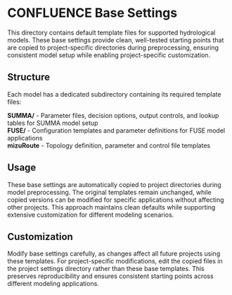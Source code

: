 # CONFLUENCE Base Settings

This directory contains default template files for supported hydrological models. These base settings provide clean, well-tested starting points that are copied to project-specific directories during preprocessing, ensuring consistent model setup while enabling project-specific customization.

## Structure

Each model has a dedicated subdirectory containing its required template files:

**SUMMA/** - Parameter files, decision options, output controls, and lookup tables for SUMMA model setup  
**FUSE/** - Configuration templates and parameter definitions for FUSE model applications  
**mizuRoute** - Topology definition, parameter and control file templates

## Usage

These base settings are automatically copied to project directories during model preprocessing. The original templates remain unchanged, while copied versions can be modified for specific applications without affecting other projects. This approach maintains clean defaults while supporting extensive customization for different modeling scenarios.

## Customization

Modify base settings carefully, as changes affect all future projects using these templates. For project-specific modifications, edit the copied files in the project settings directory rather than these base templates. This preserves reproducibility and ensures consistent starting points across different modeling applications.